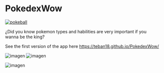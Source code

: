 # PokedexWow
[![pokeball](https://cdn3.emoji.gg/emojis/pokeball.png)](https://emoji.gg/emoji/pokeball)

¿Did you know pokemon types and habilities are very important if you wanna be the king?

See the first version of the app here 
https://teban18.github.io/PokedexWow/

![imagen](https://user-images.githubusercontent.com/44687875/211857242-a54506f5-7139-4e68-b659-c590b17baf39.png)
![imagen](https://user-images.githubusercontent.com/44687875/211856901-4a855efa-4710-47b4-bdea-4e4c8f58ef39.png)

![imagen](https://user-images.githubusercontent.com/44687875/211856970-c150112b-0f35-4591-a243-1977e6096c84.png)

